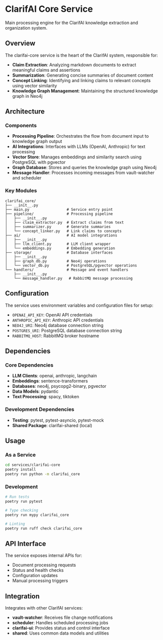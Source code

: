 # ClarifAI Core Service

Main processing engine for the ClarifAI knowledge extraction and organization system.

## Overview

The clarifai-core service is the heart of the ClarifAI system, responsible for:

- **Claim Extraction**: Analyzing markdown documents to extract meaningful claims and assertions
- **Summarization**: Generating concise summaries of document content 
- **Concept Linking**: Identifying and linking claims to relevant concepts using vector similarity
- **Knowledge Graph Management**: Maintaining the structured knowledge graph in Neo4j

## Architecture

### Components

- **Processing Pipeline**: Orchestrates the flow from document input to knowledge graph output
- **AI Integrations**: Interfaces with LLMs (OpenAI, Anthropic) for text processing
- **Vector Store**: Manages embeddings and similarity search using PostgreSQL with pgvector
- **Graph Database**: Stores and queries the knowledge graph using Neo4j
- **Message Handler**: Processes incoming messages from vault-watcher and scheduler

### Key Modules

```
clarifai_core/
├── __init__.py
├── main.py                 # Service entry point
├── pipeline/               # Processing pipeline
│   ├── __init__.py
│   ├── claim_extractor.py  # Extract claims from text
│   ├── summarizer.py       # Generate summaries
│   └── concept_linker.py   # Link claims to concepts
├── ai/                     # AI model integrations
│   ├── __init__.py
│   ├── llm_client.py       # LLM client wrapper
│   └── embeddings.py       # Embedding generation
├── storage/                # Database interfaces
│   ├── __init__.py
│   ├── graph_db.py         # Neo4j operations
│   └── vector_db.py        # PostgreSQL/pgvector operations
└── handlers/               # Message and event handlers
    ├── __init__.py
    └── message_handler.py   # RabbitMQ message processing
```

## Configuration

The service uses environment variables and configuration files for setup:

- `OPENAI_API_KEY`: OpenAI API credentials
- `ANTHROPIC_API_KEY`: Anthropic API credentials  
- `NEO4J_URI`: Neo4j database connection string
- `POSTGRES_URI`: PostgreSQL database connection string
- `RABBITMQ_HOST`: RabbitMQ broker hostname

## Dependencies

### Core Dependencies
- **LLM Clients**: openai, anthropic, langchain
- **Embeddings**: sentence-transformers
- **Databases**: neo4j, psycopg2-binary, pgvector
- **Data Models**: pydantic
- **Text Processing**: spacy, tiktoken

### Development Dependencies
- **Testing**: pytest, pytest-asyncio, pytest-mock
- **Shared Package**: clarifai-shared (local)

## Usage

### As a Service
```bash
cd services/clarifai-core
poetry install
poetry run python -m clarifai_core
```

### Development
```bash
# Run tests
poetry run pytest

# Type checking
poetry run mypy clarifai_core

# Linting
poetry run ruff check clarifai_core
```

## API Interface

The service exposes internal APIs for:
- Document processing requests
- Status and health checks
- Configuration updates
- Manual processing triggers

## Integration

Integrates with other ClarifAI services:
- **vault-watcher**: Receives file change notifications
- **scheduler**: Handles scheduled processing jobs
- **clarifai-ui**: Provides status and control interface
- **shared**: Uses common data models and utilities